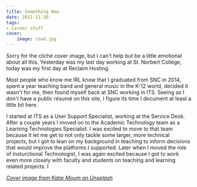 ```yaml
---
title: Something New
date: 2021-11-30
tags:
- Career stuff
cover:
    image: road.jpg
---
```


Sorry for the cliché cover image, but I can't help but be a little emotional about all this. Yesterday was my last day working at St. Norbert College, today was my first day at Reclaim Hosting. 

Most people who know me IRL know that I graduated from SNC in 2014, spent a year teaching band and general music in the K-12 world, decided it wasn't for me, then found myself back at SNC working in ITS. Seeing as I don't have a public résumé on this site, I figure its time I document at least a little bit here. 

I started at ITS as a User Support Specialist, working at the Service Desk. After a couple years I moved on to the Academic Technology team as a Learning Technologies Specialist. I was excited to move to that team because it let me get to not only tackle some larger, more technical projects, but I got to lean on my background in teaching to inform decisions that would improve the platforms I supported. Later when I moved the role of Insturctional Technologist, I was again excited because I got to work even more closely with faculty and students on teaching and learning related projects. I 


[*Cover image from Katie Moum on Unsplash*](https://unsplash.com/photos/l0GRQpXwgPk)